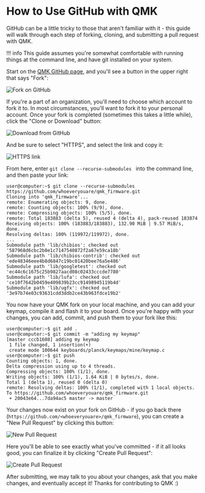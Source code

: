 # How to Use GitHub with QMK

GitHub can be a little tricky to those that aren't familiar with it - this guide will walk through each step of forking, cloning, and submitting a pull request with QMK.

!!! info
    This guide assumes you're somewhat comfortable with running things at the command line, and have git installed on your system.

Start on the [QMK GitHub page](https://github.com/qmk/qmk_firmware), and you'll see a button in the upper right that says "Fork":

![Fork on GitHub](https://i.imgur.com/8Toomz4.jpg)

If you're a part of an organization, you'll need to choose which account to fork it to. In most circumstances, you'll want to fork it to your personal account. Once your fork is completed (sometimes this takes a little while), click the "Clone or Download" button:

![Download from GitHub](https://i.imgur.com/N1NYcSz.jpg)

And be sure to select "HTTPS", and select the link and copy it:

![HTTPS link](https://i.imgur.com/eGO0ohO.jpg)

From here, enter `git clone --recurse-submodules ` into the command line, and then paste your link:

```
user@computer:~$ git clone --recurse-submodules https://github.com/whoeveryouare/qmk_firmware.git
Cloning into 'qmk_firmware'...
remote: Enumerating objects: 9, done.
remote: Counting objects: 100% (9/9), done.
remote: Compressing objects: 100% (5/5), done.
remote: Total 183883 (delta 5), reused 4 (delta 4), pack-reused 183874
Receiving objects: 100% (183883/183883), 132.90 MiB | 9.57 MiB/s, done.
Resolving deltas: 100% (119972/119972), done.
...
Submodule path 'lib/chibios': checked out '587968d6cbc2b0e1c7147540872f2a67e59ca18b'
Submodule path 'lib/chibios-contrib': checked out 'ede48346eee4b8d6847c19bc01420bee76a5e486'
Submodule path 'lib/googletest': checked out 'ec44c6c1675c25b9827aacd08c02433cccde7780'
Submodule path 'lib/lufa': checked out 'ce10f7642b0459e409839b23cc91498945119b4d'
Submodule path 'lib/ugfx': checked out '3e97b74e03c93631cdd3ddb2ce43b963fdce19b2'
```

You now have your QMK fork on your local machine, and you can add your keymap, compile it and flash it to your board. Once you're happy with your changes, you can add, commit, and push them to your fork like this:

```
user@computer:~$ git add .
user@computer:~$ git commit -m "adding my keymap"
[master cccb1608] adding my keymap
 1 file changed, 1 insertion(+)
 create mode 100644 keyboards/planck/keymaps/mine/keymap.c
user@computer:~$ git push
Counting objects: 1, done.
Delta compression using up to 4 threads.
Compressing objects: 100% (1/1), done.
Writing objects: 100% (1/1), 1.64 KiB | 0 bytes/s, done.
Total 1 (delta 1), reused 0 (delta 0)
remote: Resolving deltas: 100% (1/1), completed with 1 local objects.
To https://github.com/whoeveryouare/qmk_firmware.git
 + 20043e64...7da94ac5 master -> master
```

Your changes now exist on your fork on GitHub - if you go back there (`https://github.com/<whoeveryouare>/qmk_firmware`), you can create a "New Pull Request" by clicking this button:

![New Pull Request](https://i.imgur.com/DxMHpJ8.jpg)

Here you'll be able to see exactly what you've committed - if it all looks good, you can finalize it by clicking "Create Pull Request":

![Create Pull Request](https://i.imgur.com/Ojydlaj.jpg)

After submitting, we may talk to you about your changes, ask that you make changes, and eventually accept it! Thanks for contributing to QMK :)
